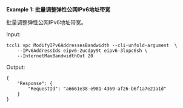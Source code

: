 **Example 1: 批量调整弹性公网IPv6地址带宽**

批量调整弹性公网IPv6地址带宽。

Input: 

```
tccli vpc ModifyIPv6AddressesBandwidth --cli-unfold-argument  \
    --IPv6AddressIds eipv6-2ucdpy9t eipv6-3lxpc6sh \
    --InternetMaxBandwidthOut 20
```

Output: 
```
{
    "Response": {
        "RequestId": "a6661e38-e981-4369-af26-b6f1a7e21a1d"
    }
}
```

